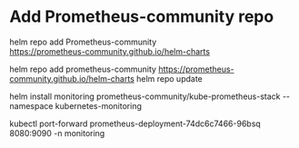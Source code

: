 # Add Prometheus-community repo
helm repo add Prometheus-community \
https://prometheus-community.github.io/helm-charts

helm repo add prometheus-community https://prometheus-community.github.io/helm-charts
helm repo update

helm install monitoring prometheus-community/kube-prometheus-stack --namespace kubernetes-monitoring



kubectl port-forward prometheus-deployment-74dc6c7466-96bsq 8080:9090 -n monitoring